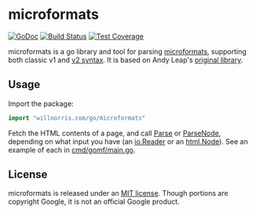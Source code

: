 # microformats

[![GoDoc](https://godoc.org/willnorris.com/go/webmention?status.svg)](https://godoc.org/willnorris.com/go/microformats)
[![Build Status](https://travis-ci.org/willnorris/microformats.svg)](https://travis-ci.org/willnorris/microformats)
[![Test Coverage](https://codecov.io/gh/willnorris/microformats/branch/master/graph/badge.svg)](https://codecov.io/gh/willnorris/microformats)

microformats is a go library and tool for parsing [microformats][], supporting
both classic v1 and [v2 syntax][].  It is based on Andy Leap's [original
library][andyleap/microformats].

[microformats]: https://microformats.io/
[v2 syntax]: http://microformats.org/wiki/microformats-2
[andyleap/microformats]: https://github.com/andyleap/microformats

## Usage

Import the package:

``` go
import "willnorris.com/go/microformats"
```

Fetch the HTML contents of a page, and call [Parse][] or [ParseNode][],
depending on what input you have (an [io.Reader][] or an [html.Node][]). See an
example of each in [cmd/gomf/main.go](cmd/gomf/main.go).

[Parse]: https://godoc.org/willnorris.com/go/microformats#Parse
[ParseNode]: https://godoc.org/willnorris.com/go/microformats#ParseNode
[io.Reader]: https://golang.org/pkg/io/#Reader
[html.Node]: https://godoc.org/golang.org/x/net/html#Node

## License

microformats is released under an [MIT license](LICENSE).  Though portions are
copyright Google, it is not an official Google product.
